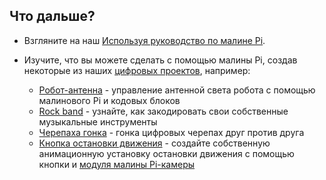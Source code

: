 ## Что дальше?

+ Взгляните на наш [Используя руководство по малине Pi](https://projects.raspberrypi.org/en/projects/raspberry-pi-using).

+ Изучите, что вы можете сделать с помощью малины Pi, создав некоторые из наших [цифровых проектов](https://projects.raspberrypi.org), например:
    
    + [Робот-антенна](https://projects.raspberrypi.org/en/projects/robot-antenna) - управление антенной света робота с помощью малинового Pi и кодовых блоков
    + [Rock band](https://projects.raspberrypi.org/en/projects/rock-band) - узнайте, как закодировать свои собственные музыкальные инструменты
    + [Черепаха гонка](https://projects.raspberrypi.org/en/projects/turtle-race) - гонка цифровых черепах друг против друга
    + [Кнопка остановки движения](https://projects.raspberrypi.org/en/projects/push-button-stop-motion) - создайте собственную анимационную установку остановки движения с помощью кнопки и [модуля малины Pi-камеры](https://www.raspberrypi.org/products/camera-module-v2/)